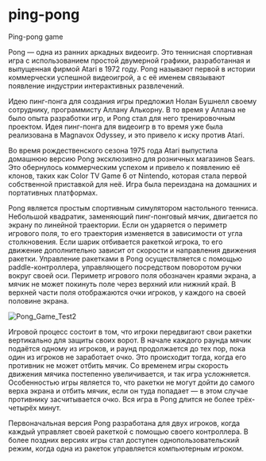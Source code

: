 # ping-pong
Ping-pong game

Pong — одна из ранних аркадных видеоигр. Это теннисная спортивная игра с использованием простой двумерной графики, разработанная и выпущенная фирмой Atari в 1972 году. Pong называют первой в истории коммерчески успешной видеоигрой, а с её именем связывают появление индустрии интерактивных развлечений.

Идею пинг-понга для создания игры предложил Нолан Бушнелл своему сотруднику, программисту Аллану Алькорну. В то время у Аллана не было опыта разработки игр, и Pong стал для него тренировочным проектом. Идея пинг-понга для видеоигр в то время уже была реализована в Magnavox Odyssey, и это привело к иску против Atari.

Во время рождественского сезона 1975 года Atari выпустила домашнюю версию Pong эксклюзивно для розничных магазинов Sears. Это обернулось коммерческим успехом и привело к появлению её клонов, таких как Color TV Game 6 от Nintendo, которая стала первой собственной приставкой для неё. Игра была переиздана на домашних и портативных платформах.

Pong является простым спортивным симулятором настольного тенниса. Небольшой квадратик, заменяющий пинг-понговый мячик, двигается по экрану по линейной траектории. Если он ударяется о периметр игрового поля, то его траектория изменяется в зависимости от угла столкновения. Если шарик отбивается ракеткой игрока, то его движение дополнительно зависит от скорости и направления движения ракетки. Управление ракетками в Pong осуществляется с помощью paddle-контроллера, управляющего посредством поворотом ручки вокруг своей оси. Периметр игрового поля обозначен краями экрана, а мячик не может покинуть поле через верхний или нижний край. В верхней части поля отображаются очки игроков, у каждого на своей половине экрана.

![Pong_Game_Test2](https://github.com/python-not-java/ping-pong/assets/133788519/d31f7aae-0332-46df-9d36-c4879dd694aa)

Игровой процесс состоит в том, что игроки передвигают свои ракетки вертикально для защиты своих ворот. В начале каждого раунда мячик подаётся одному из игроков, и раунд продолжается до тех пор, пока один из игроков не заработает очко. Это происходит тогда, когда его противник не может отбить мячик. Со временем игры скорость движения мячика постепенно увеличивается, и так игра усложняется. Особенностью игры является то, что ракетки не могут дойти до самого верха экрана и отбить мячик, если он туда попадает — в этом случае противнику засчитывается очко. Вся игра в Pong длится не более трёх-четырёх минут.

Первоначальная версия Pong разработана для двух игроков, когда каждый управляет своей ракеткой с помощью своего контроллера. В более поздних версиях игры стал доступен однопользовательский режим, когда одна из ракеток управляется компьютерным игроком.
